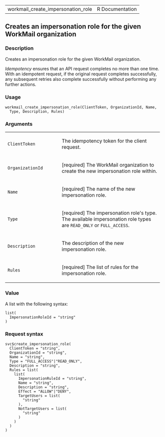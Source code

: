 <table style="width: 100%;">
<tbody>
<tr class="odd">
<td>workmail_create_impersonation_role</td>
<td style="text-align: right;">R Documentation</td>
</tr>
</tbody>
</table>

## Creates an impersonation role for the given WorkMail organization

### Description

Creates an impersonation role for the given WorkMail organization.

*Idempotency* ensures that an API request completes no more than one
time. With an idempotent request, if the original request completes
successfully, any subsequent retries also complete successfully without
performing any further actions.

### Usage

    workmail_create_impersonation_role(ClientToken, OrganizationId, Name,
      Type, Description, Rules)

### Arguments

<table>
<colgroup>
<col style="width: 35%" />
<col style="width: 65%" />
</colgroup>
<tbody>
<tr class="odd">
<td><code
id="workmail_create_impersonation_role_:_ClientToken">ClientToken</code></td>
<td><p>The idempotency token for the client request.</p></td>
</tr>
<tr class="even">
<td><code
id="workmail_create_impersonation_role_:_OrganizationId">OrganizationId</code></td>
<td><p>[required] The WorkMail organization to create the new
impersonation role within.</p></td>
</tr>
<tr class="odd">
<td><code
id="workmail_create_impersonation_role_:_Name">Name</code></td>
<td><p>[required] The name of the new impersonation role.</p></td>
</tr>
<tr class="even">
<td><code
id="workmail_create_impersonation_role_:_Type">Type</code></td>
<td><p>[required] The impersonation role's type. The available
impersonation role types are <code>READ_ONLY</code> or
<code>FULL_ACCESS</code>.</p></td>
</tr>
<tr class="odd">
<td><code
id="workmail_create_impersonation_role_:_Description">Description</code></td>
<td><p>The description of the new impersonation role.</p></td>
</tr>
<tr class="even">
<td><code
id="workmail_create_impersonation_role_:_Rules">Rules</code></td>
<td><p>[required] The list of rules for the impersonation role.</p></td>
</tr>
</tbody>
</table>

### Value

A list with the following syntax:

    list(
      ImpersonationRoleId = "string"
    )

### Request syntax

    svc$create_impersonation_role(
      ClientToken = "string",
      OrganizationId = "string",
      Name = "string",
      Type = "FULL_ACCESS"|"READ_ONLY",
      Description = "string",
      Rules = list(
        list(
          ImpersonationRuleId = "string",
          Name = "string",
          Description = "string",
          Effect = "ALLOW"|"DENY",
          TargetUsers = list(
            "string"
          ),
          NotTargetUsers = list(
            "string"
          )
        )
      )
    )
